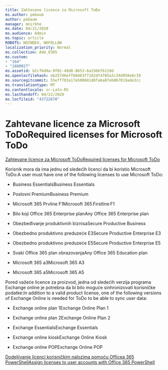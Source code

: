 ```yaml
---
title: Zahtevane licence za Microsoft ToDo
ms.author: pebaum
author: pebaum
manager: mnirkhe
ms.date: 04/21/2020
ms.audience: Admin
ms.topic: article
ROBOTS: NOINDEX, NOFOLLOW
localization_priority: Normal
ms.collection: Adm_O365
ms.custom:
- "164"
- "1600027"
ms.assetid: b2cf6d0a-9f01-49d8-8653-6a3366f6119d
ms.openlocfilehash: eb25746eff60463f7182df4785a3c34d958e6c39
ms.sourcegitcommit: 55eff703a17e500681d8fa6a87eb067019ade3cc
ms.translationtype: MT
ms.contentlocale: sr-Latn-RS
ms.lasthandoff: 04/22/2020
ms.locfileid: "43722670"
---
```

# <a name="required-licenses-for-microsoft-todo"></a><span data-ttu-id="b7e06-102">Zahtevane licence za Microsoft ToDo</span><span class="sxs-lookup"><span data-stu-id="b7e06-102">Required licenses for Microsoft ToDo</span></span>

[<span data-ttu-id="b7e06-103">Zahtevane licence za Microsoft ToDo</span><span class="sxs-lookup"><span data-stu-id="b7e06-103">Required licenses for Microsoft ToDo</span></span>](https://support.office.com/article/381e9d1b-c500-49b5-973e-890fd86528d7.aspx)
  
<span data-ttu-id="b7e06-104">Korisnik mora da ima jednu od sledećih licenci da bi koristio Microsoft ToDo:</span><span class="sxs-lookup"><span data-stu-id="b7e06-104">A user must have one of the following licenses to use Microsoft ToDo:</span></span>
  
- <span data-ttu-id="b7e06-105">Business Essentials</span><span class="sxs-lookup"><span data-stu-id="b7e06-105">Business Essentials</span></span>

- <span data-ttu-id="b7e06-106">Poslovni Premium</span><span class="sxs-lookup"><span data-stu-id="b7e06-106">Business Premium</span></span>

- <span data-ttu-id="b7e06-107">Microsoft 365 Prvline F1</span><span class="sxs-lookup"><span data-stu-id="b7e06-107">Microsoft 365 Firstline F1</span></span>

- <span data-ttu-id="b7e06-108">Bilo koji Office 365 Enterprise plan</span><span class="sxs-lookup"><span data-stu-id="b7e06-108">Any Office 365 Enterprise plan</span></span>

- <span data-ttu-id="b7e06-109">Obezbeđivanje produktivnih biznisa</span><span class="sxs-lookup"><span data-stu-id="b7e06-109">Secure Productive Business</span></span>

- <span data-ttu-id="b7e06-110">Obezbedno produktivno preduzeće E3</span><span class="sxs-lookup"><span data-stu-id="b7e06-110">Secure Productive Enterprise E3</span></span>

- <span data-ttu-id="b7e06-111">Obezbedno produktivno preduzeće E5</span><span class="sxs-lookup"><span data-stu-id="b7e06-111">Secure Productive Enterprise E5</span></span>

- <span data-ttu-id="b7e06-112">Svaki Office 365 plan obrazovanja</span><span class="sxs-lookup"><span data-stu-id="b7e06-112">Any Office 365 Education plan</span></span>

- <span data-ttu-id="b7e06-113">Microsoft 365 a3</span><span class="sxs-lookup"><span data-stu-id="b7e06-113">Microsoft 365 A3</span></span>

- <span data-ttu-id="b7e06-114">Microsoft 365 a5</span><span class="sxs-lookup"><span data-stu-id="b7e06-114">Microsoft 365 A5</span></span>

<span data-ttu-id="b7e06-115">Pored važeće licence za proizvod, jedna od sledećih verzija programa Exchange online je potrebna da bi bilo moguće sinhronizovati korisničke podatke:</span><span class="sxs-lookup"><span data-stu-id="b7e06-115">In addition to a valid product license, one of the following versions of Exchange Online is needed for ToDo to be able to sync user data:</span></span>
  
- <span data-ttu-id="b7e06-116">Exchange online plan 1</span><span class="sxs-lookup"><span data-stu-id="b7e06-116">Exchange Online Plan 1</span></span>

- <span data-ttu-id="b7e06-117">Exchange online plan 2</span><span class="sxs-lookup"><span data-stu-id="b7e06-117">Exchange Online Plan 2</span></span>

- <span data-ttu-id="b7e06-118">Exchange Essentials</span><span class="sxs-lookup"><span data-stu-id="b7e06-118">Exchange Essentials</span></span>

- <span data-ttu-id="b7e06-119">Exchange online kiosk</span><span class="sxs-lookup"><span data-stu-id="b7e06-119">Exchange Online Kiosk</span></span>

- <span data-ttu-id="b7e06-120">Exchange online POP</span><span class="sxs-lookup"><span data-stu-id="b7e06-120">Exchange Online POP</span></span>

[<span data-ttu-id="b7e06-121">Dodeljivanje licenci korisničkim nalozima pomoću Officea 365 PowerShell</span><span class="sxs-lookup"><span data-stu-id="b7e06-121">Assign licenses to user accounts with Office 365 PowerShell</span></span>](https://docs.microsoft.com/office365/enterprise/powershell/assign-licenses-to-user-accounts-with-office-365-powershell )
  